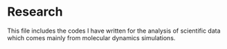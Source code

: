 # Research
This file includes the codes I have written for the analysis of scientific data which comes mainly from molecular
dynamics simulations. 
